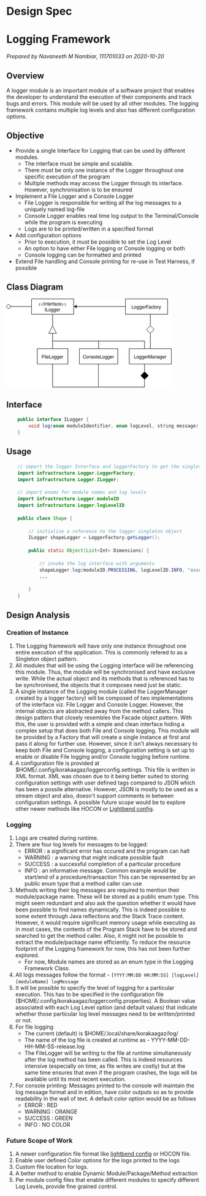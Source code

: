 # Design Spec
# Logging Framework
_Prepared by Navaneeth M Nambiar, 111701033 on 2020-10-20_

## Overview
A logger module is an important module of a software project that enables the developer to understand
the execution of their components and track bugs and errors. This module will be used by all other modules.
The logging framework contains multiple log levels and also has different configuration options.

## Objective
* Provide a single Interface for Logging that can be used by different modules.
	* The interface must be simple and scalable.
	* There must be only one instance of the Logger throughout one specific execution of the program
	* Multiple methods may access the Logger through its interface. However, synchronisation is to be ensured
* Implement a File Logger and a Console Logger
	* File Logger is responsible for writing all the log messages to a uniquely named log-file
	* Console Logger enables real time log output to the Terminal/Console while the program is executing
	* Logs are to be printed/written in a specified format
* Add configuration options
	* Prior to execution, it must be possible to set the Log Level
	* An option to have either File logging or Console logging or both
	* Console logging can be formatted and printed
* Extend File handling and Console printing for re-use in Test Harness, if possible

## Class Diagram
![Logger-UML](./Diagrams/Logging_Framework_UML_Diagram.png)

## Interface
```java
	public interface ILogger {
		void log(enum moduleIdentifier, enum logLevel, string message);
	}
```

## Usage
```java
	// import the logger Interface and loggerFactory to get the singleton object
	import infrastructure.Logger.LoggerFactory;
	import infrastructure.Logger.ILogger;

	// import enums for module names and log levels
	import infrastructure.Logger.moduleID
	import infrastructure.Logger.logLevelID

	public class Shape {
		
		// initialise a reference to the logger singleton object
		ILogger shapeLogger = LoggerFactory.getLogger();

		public static Object(List<Int> Dimensions) {
			
			// invoke the log interface with arguments
			shapeLogger.log(moduleID.PROCESSING, logLevelID.INFO, "assessing dimensions to create shape");
			...

		}
	}	
```

## Design Analysis
### Creation of Instance
1. The Logging framework will have only one instance throughout one entire execution of the application. This is commonly
   refered to as a Singleton object pattern.
2. All modules that will be using the Logging interface will be referencing this module. Thus, the module will be
   synchronised and have exclusive write. While the actual object and its methods that is referenced has to be
   synchronised, the objects that it composes need just be static.
3. A single instance of the Logging module (called the LoggerManager created by a logger factory) will be composed of two
   implementations of the interface viz. File Logger and Console Logger. However, the internal objects are abstracted away
   from the method callers. This design pattern that closely resembles the Facade object pattern. With this, the user is
   provided with a simple and clean interface hiding a complex setup that does both File and Console logging. This module
   will be provided by a Factory that will create a single instance at first and pass it along for further use. However,
   since it isn't always necessary to keep both File and Console logging, a configuration setting is set up to enable or
   disable File logging and/or Console logging before runtime.
4. A configuration file is provided at $HOME/.config/korakaagaz/loggerconfig.settings. This file is written in XML format.
   XML was chosen due to it being better suited to storing configuration settings with user defined tags compared to JSON
   which has been a possile alternative. However, JSON is mostly to be used as a stream object and also, doesn't support
   comments in between configuration settings. A possible future scope would be to explore other newer methods like HOCON
   or [Lightbend config][lightbend].

### Logging
1. Logs are created during runtime.
2. There are four log levels for messages to be logged:
   * ERROR   : a significant error has occured and the program can halt
   * WARNING : a warning that might indicate possible fault
   * SUCCESS : a successful completion of a particular procedure
   * INFO    : an informative message. Common example would be start/end of a procedure/transaction
   This can be represented by an public enum type that a method caller can use
3. Methods writing their log messages are required to mention their module/package name. These will be stored as a public
   enum type. This might seem redundant and also ask the question whether it would have been possible to find names
   dynamically. This is indeed possible to some extent through Java reflections and the Stack Trace content. However, 
   it would require significant memory usage while executing as in most cases, the contents of the Program Stack have to be
   stored and searched to get the method caller. Also, it might not be possible to extract the module/package name efficiently.
   To reduce the resource footprint of the Logging framework for now, this has not been further explored.
   - For now, Module names are stored as an enum type in the Logging Framework Class.
4. All logs messages follow the format - `[YYYY:MM:DD HH:MM:SS] [logLevel] [moduleName] logMessage`
5. It will be possible to specify the level of logging for a particular execution. This has to be specified in the 
   configuration file ($HOME/.config/korakaagaz/loggerconfig.properties). A Boolean value associated with each Log Level
   option (and default values) that indicate whether those particular log level messages need to be written/printed or not.
6. For file logging
   * The current (default) is $HOME/.local/share/korakaagaz/log/
   * The name of the log file is created at runtime as - YYYY-MM-DD-HH-MM-SS-release.log
   * The FileLogger will be writing to the file at runtime simultaneously after the log method has been called. This is 
     indeed resources intensive (especially on time, as file writes are costly) but at the same time ensures that even if
     the program crashes, the logs will be available until its most recent execution.
7. For console printing:
   Messages printed to the console will maintain the log message format and in edition, have color outputs so as to provide 
   readability in the wall of text. A default color option would be as follows
    - ERROR   : RED
    - WARNING : ORANGE
    - SUCCESS : GREEN
    - INFO    : NO COLOR

### Future Scope of Work
1. A newer configuration file format like [lightbend config][lightbend] or HOCON file.
2. Enable user defined Color options for the logs printed to the logs
3. Custom file location for logs.
4. A better method to enable Dynamic Module/Package/Method extraction
5. Per module config files that enable different modules to specify different Log Levels, provide fine grained control.

[lightbend]: <https://github.com/lightbend/config> "A Configuration Library for JVM languages"
